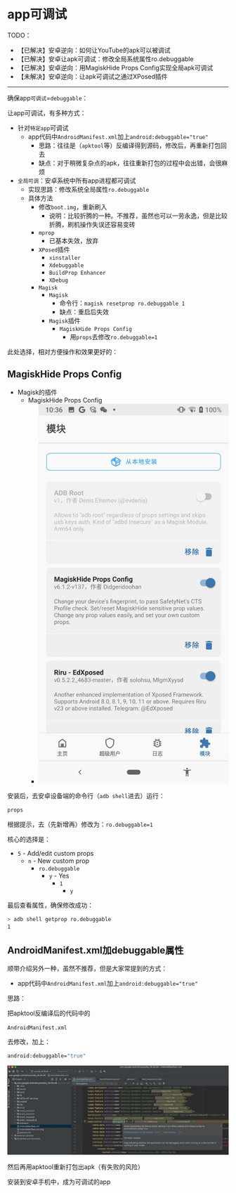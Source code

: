 # app可调试

TODO：

* 【已解决】安卓逆向：如何让YouTube的apk可以被调试
* 【已解决】安卓让apk可调试：修改全局系统属性ro.debuggable
* 【已解决】安卓逆向：用MagiskHide Props Config实现全局apk可调试
* 【未解决】安卓逆向：让apk可调试之通过XPosed插件

---

确保app`可调试`=`debuggable`：

让app可调试，有多种方式：

* 针对`特定app`可调试
  * app代码中`AndroidManifest.xml`加上`android:debuggable="true"`
    * 思路：往往是（`apktool`等）反编译得到源码，修改后，再重新打包回去
    * 缺点：对于稍微复杂点的apk，往往重新打包的过程中会出错，会很麻烦
* `全局可调`：安卓系统中所有app进程都可调试
  * 实现思路：修改系统全局属性`ro.debuggable`
  * 具体方法
    * 修改`boot.img`，重新刷入
      * 说明：比较折腾的一种。不推荐，虽然也可以一劳永逸，但是比较折腾，刷机操作失误还容易变砖
    * `mprop`
      * 已基本失效，放弃
    * `XPosed`插件
      * `xinstaller`
      * `Xdebuggable`
      * `BuildProp Enhancer`
      * `XDebug`
    * `Magisk`
      * `Magisk`
        * 命令行：`magisk resetprop ro.debuggable 1`
        * 缺点：重启后失效
      * `Magisk`插件
        * `MagiskHide Props Config`
          * 用`props`去修改`ro.debuggable=1`

此处选择，相对方便操作和效果更好的：

## MagiskHide Props Config

* Magisk的插件
  * MagiskHide Props Config
    * ![magiskhide_props_config](../assets/img/magiskhide_props_config.png)

安装后，去安卓设备端的命令行（`adb shell`进去）运行：

```bash
props
```

根据提示，去（先新增再）修改为：`ro.debuggable=1`

核心的选择是：

* `5` - Add/edit custom props
  * `n` - New custom prop
    * `ro.debuggable`
      * `y` - Yes
        * `1`
          * `y`

最后查看属性，确保修改成功：

```bash
> adb shell getprop ro.debuggable
1
```

## AndroidManifest.xml加debuggable属性

顺带介绍另外一种，虽然不推荐，但是大家常提到的方式：

* app代码中`AndroidManifest.xml`加上`android:debuggable="true"`

思路：

把apktool反编译后的代码中的

`AndroidManifest.xml`

去修改，加上：

```bash
android:debuggable="true"
```

![debuggable_xml_set_true](../assets/img/debuggable_xml_set_true.jpg)

然后再用apktool重新打包出apk（有失败的风险）

安装到安卓手机中，成为可调试的app
